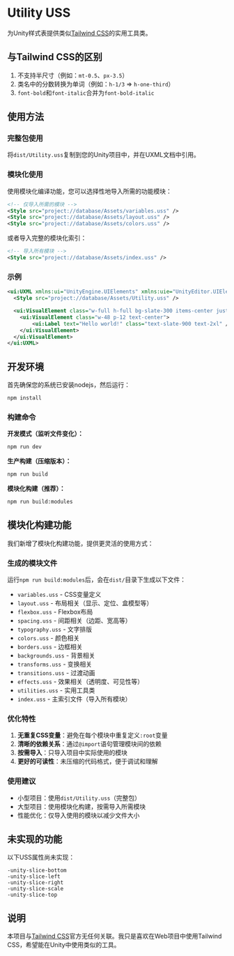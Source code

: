 # Utility USS

为Unity样式表提供类似[Tailwind CSS](https://tailwindcss.com)的实用工具类。

## 与Tailwind CSS的区别

1. 不支持半尺寸（例如：`mt-0.5`、`px-3.5`）
2. 类名中的分数转换为单词（例如：`h-1/3` => `h-one-third`）
3. `font-bold`和`font-italic`合并为`font-bold-italic`

## 使用方法

### 完整包使用
将`dist/Utility.uss`复制到您的Unity项目中，并在UXML文档中引用。

### 模块化使用
使用模块化编译功能，您可以选择性地导入所需的功能模块：

```xml
<!-- 仅导入所需的模块 -->
<Style src="project://database/Assets/variables.uss" />
<Style src="project://database/Assets/layout.uss" />
<Style src="project://database/Assets/colors.uss" />
```

或者导入完整的模块化索引：

```xml
<!-- 导入所有模块 -->
<Style src="project://database/Assets/index.uss" />
```

### 示例

```xml
<ui:UXML xmlns:ui="UnityEngine.UIElements" xmlns:uie="UnityEditor.UIElements" xsi="http://www.w3.org/2001/XMLSchema-instance" engine="UnityEngine.UIElements" editor="UnityEditor.UIElements" noNamespaceSchemaLocation="../../UIElementsSchema/UIElements.xsd" editor-extension-mode="False">
  <Style src="project://database/Assets/Utility.uss" />

  <ui:VisualElement class="w-full h-full bg-slate-300 items-center justify-center">
    <ui:VisualElement class="w-48 p-12 text-center">
        <ui:Label text="Hello world!" class="text-slate-900 text-2xl" />
    </ui:VisualElement>
  </ui:VisualElement>
</ui:UXML>
```

## 开发环境

首先确保您的系统已安装nodejs，然后运行：

```bash
npm install
```

### 构建命令

**开发模式（监听文件变化）：**
```bash
npm run dev
```

**生产构建（压缩版本）：**
```bash
npm run build
```

**模块化构建（推荐）：**
```bash
npm run build:modules
```

## 模块化构建功能

我们新增了模块化构建功能，提供更灵活的使用方式：

### 生成的模块文件

运行`npm run build:modules`后，会在`dist/`目录下生成以下文件：

- `variables.uss` - CSS变量定义
- `layout.uss` - 布局相关（显示、定位、盒模型等）
- `flexbox.uss` - Flexbox布局
- `spacing.uss` - 间距相关（边距、宽高等）
- `typography.uss` - 文字排版
- `colors.uss` - 颜色相关
- `borders.uss` - 边框相关
- `backgrounds.uss` - 背景相关
- `transforms.uss` - 变换相关
- `transitions.uss` - 过渡动画
- `effects.uss` - 效果相关（透明度、可见性等）
- `utilities.uss` - 实用工具类
- `index.uss` - 主索引文件（导入所有模块）

### 优化特性

1. **无重复CSS变量**：避免在每个模块中重复定义`:root`变量
2. **清晰的依赖关系**：通过`@import`语句管理模块间的依赖
3. **按需导入**：只导入项目中实际使用的模块
4. **更好的可读性**：未压缩的代码格式，便于调试和理解

### 使用建议

- 小型项目：使用`dist/Utility.uss`（完整包）
- 大型项目：使用模块化构建，按需导入所需模块
- 性能优化：仅导入使用的模块以减少文件大小

## 未实现的功能

以下USS属性尚未实现：

```
-unity-slice-bottom
-unity-slice-left
-unity-slice-right
-unity-slice-scale
-unity-slice-top
```

## 说明

本项目与[Tailwind CSS](https://tailwindcss.com)官方无任何关联。我只是喜欢在Web项目中使用Tailwind CSS，希望能在Unity中使用类似的工具。